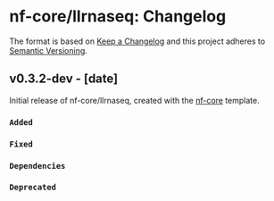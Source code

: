 # nf-core/llrnaseq: Changelog

The format is based on [Keep a Changelog](https://keepachangelog.com/en/1.0.0/)
and this project adheres to [Semantic Versioning](https://semver.org/spec/v2.0.0.html).

## v0.3.2-dev - [date]

Initial release of nf-core/llrnaseq, created with the [nf-core](https://nf-co.re/) template.

### `Added`

### `Fixed`

### `Dependencies`

### `Deprecated`
